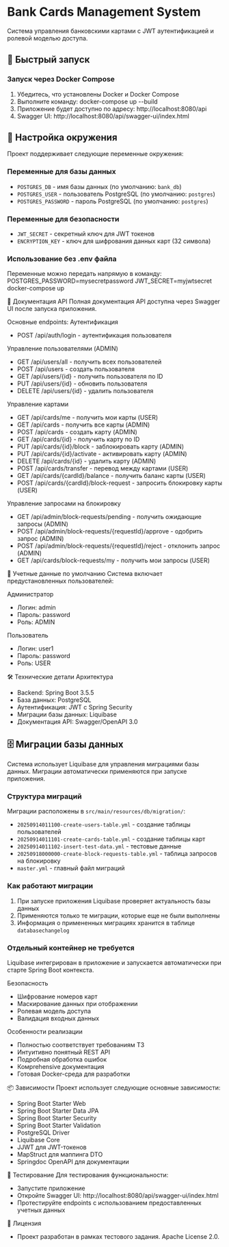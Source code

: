 # Bank Cards Management System

Система управления банковскими картами с JWT аутентификацией и ролевой моделью доступа.

## 🚀 Быстрый запуск

### Запуск через Docker Compose

1. Убедитесь, что установлены Docker и Docker Compose
2. Выполните команду: docker-compose up --build
3. Приложение будет доступно по адресу: http://localhost:8080/api
4. Swagger UI: http://localhost:8080/api/swagger-ui/index.html

## 🔧 Настройка окружения

Проект поддерживает следующие переменные окружения:

### Переменные для базы данных

- `POSTGRES_DB` - имя базы данных (по умолчанию: `bank_db`)
- `POSTGRES_USER` - пользователь PostgreSQL (по умолчанию: `postgres`)
- `POSTGRES_PASSWORD` - пароль PostgreSQL (по умолчанию: `postgres`)

### Переменные для безопасности

- `JWT_SECRET` - секретный ключ для JWT токенов
- `ENCRYPTION_KEY` - ключ для шифрования данных карт (32 символа)

### Использование без .env файла

Переменные можно передать напрямую в команду:
POSTGRES_PASSWORD=mysecretpassword JWT_SECRET=myjwtsecret docker-compose up

📖 Документация API
Полная документация API доступна через Swagger UI после запуска приложения.

Основные endpoints:
Аутентификация

- POST /api/auth/login - аутентификация пользователя

Управление пользователями (ADMIN)

- GET /api/users/all - получить всех пользователей
- POST /api/users - создать пользователя
- GET /api/users/{id} - получить пользователя по ID
- PUT /api/users/{id} - обновить пользователя
- DELETE /api/users/{id} - удалить пользователя

Управление картами

- GET /api/cards/me - получить мои карты (USER)
- GET /api/cards - получить все карты (ADMIN)
- POST /api/cards - создать карту (ADMIN)
- GET /api/cards/{id} - получить карту по ID
- PUT /api/cards/{id}/block - заблокировать карту (ADMIN)
- PUT /api/cards/{id}/activate - активировать карту (ADMIN)
- DELETE /api/cards/{id} - удалить карту (ADMIN)
- POST /api/cards/transfer - перевод между картами (USER)
- GET /api/cards/{cardId}/balance - получить баланс карты (USER)
- POST /api/cards/{cardId}/block-request - запросить блокировку карты (USER)

Управление запросами на блокировку

- GET /api/admin/block-requests/pending - получить ожидающие запросы (ADMIN)
- POST /api/admin/block-requests/{requestId}/approve - одобрить запрос (ADMIN)
- POST /api/admin/block-requests/{requestId}/reject - отклонить запрос (ADMIN)
- GET /api/cards/block-requests/my - получить мои запросы (USER)

🔐 Учетные данные по умолчанию
Система включает предустановленных пользователей:

Администратор

- Логин: admin
- Пароль: password
- Роль: ADMIN

Пользователь

- Логин: user1
- Пароль: password
- Роль: USER

🛠 Технические детали
Архитектура

- Backend: Spring Boot 3.5.5
- База данных: PostgreSQL
- Аутентификация: JWT с Spring Security
- Миграции базы данных: Liquibase
- Документация API: Swagger/OpenAPI 3.0

## 🗄 Миграции базы данных

Система использует Liquibase для управления миграциями базы данных. Миграции автоматически применяются при запуске
приложения.

### Структура миграций

Миграции расположены в `src/main/resources/db/migration/`:

- `20250914011100-create-users-table.yml` - создание таблицы пользователей
- `20250914011101-create-cards-table.yml` - создание таблицы карт
- `20250914011102-insert-test-data.yml` - тестовые данные
- `20250918000000-create-block-requests-table.yml` - таблица запросов на блокировку
- `master.yml` - главный файл миграций

### Как работают миграции

1. При запуске приложения Liquibase проверяет актуальность базы данных
2. Применяются только те миграции, которые еще не были выполнены
3. Информация о примененных миграциях хранится в таблице `databasechangelog`

### Отдельный контейнер не требуется

Liquibase интегрирован в приложение и запускается автоматически при старте Spring Boot контекста.

Безопасность

- Шифрование номеров карт
- Маскирование данных при отображении
- Ролевая модель доступа
- Валидация входных данных

Особенности реализации

- Полностью соответствует требованиям ТЗ
- Интуитивно понятный REST API
- Подробная обработка ошибок
- Комprehensive документация
- Готовая Docker-среда для разработки

📦 Зависимости
Проект использует следующие основные зависимости:

- Spring Boot Starter Web
- Spring Boot Starter Data JPA
- Spring Boot Starter Security
- Spring Boot Starter Validation
- PostgreSQL Driver
- Liquibase Core
- JJWT для JWT-токенов
- MapStruct для маппинга DTO
- Springdoc OpenAPI для документации

🐛 Тестирование
Для тестирования функциональности:

- Запустите приложение
- Откройте Swagger UI: http://localhost:8080/api/swagger-ui/index.html
- Протестируйте endpoints с использованием предоставленных учетных данных

📄 Лицензия

- Проект разработан в рамках тестового задания. Apache License 2.0.